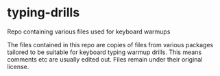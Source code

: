 # typing-drills
Repo containing various files used for keyboard warmups

The files contained in this repo are copies of files
from various packages tailored to be suitable for
keyboard typing warmup drills. This means comments
etc are usually edited out. Files remain under
their original license.
